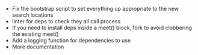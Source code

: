 * Fix the bootstrap script to set everything up appropriate to the new search locations
* linter for deps to check they all call process
* If you need to install deps inside a meet() block, fork to avoid clobbering
   the existing meet()
* Add a logging function for dependencies to use
* More documentation
